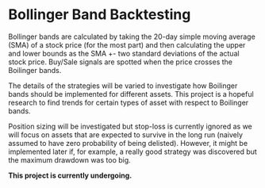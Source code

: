 # Bollinger Band Backtesting

Bollinger bands are calculated by taking the 20-day simple moving average (SMA) of a stock price (for the most part) and then calculating the upper and lower bounds as the SMA +- two standard deviations of the actual stock price. Buy/Sale signals are spotted when the price crosses the Boilinger bands.

The details of the strategies will be varied to investigate how Boilinger bands should be implemented for different assets. This project is a hopeful research to find trends for certain types of asset with respect to Boilinger bands.

Position sizing will be investigated but stop-loss is currently ignored as we will focus on assets that are expected to survive in the long run (naively assumed to have zero probability of being delisted). However, it might be implemented later if, for example, a really good strategy was discovered but the maximum drawdown was too big.

**This project is currently undergoing.**
